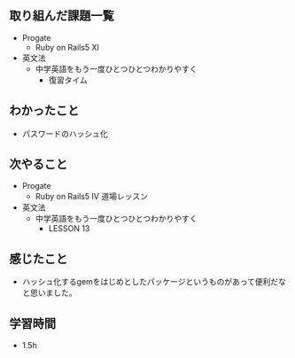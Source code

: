 ## 取り組んだ課題一覧
- Progate
  - Ruby on Rails5 XI
- 英文法
  - 中学英語をもう一度ひとつひとつわかりやすく
    - 復習タイム
## わかったこと
- パスワードのハッシュ化
## 次やること
- Progate
  - Ruby on Rails5 IV 道場レッスン
- 英文法
  - 中学英語をもう一度ひとつひとつわかりやすく
    - LESSON 13
## 感じたこと
- ハッシュ化するgemをはじめとしたパッケージというものがあって便利だなと思いました。
## 学習時間
- 1.5h
